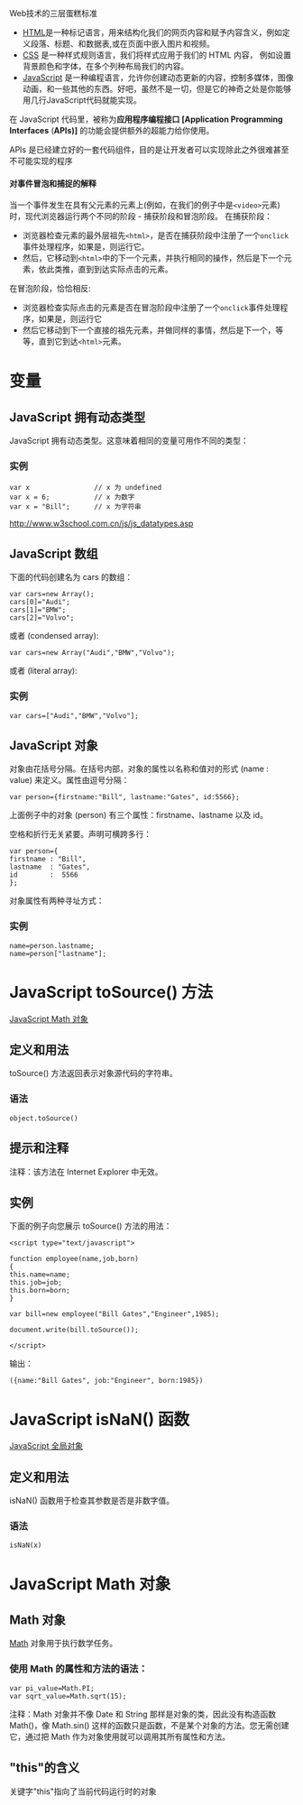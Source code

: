 Web技术的三层蛋糕标准 

- [HTML](https://developer.mozilla.org/en-US/docs/Glossary/HTML)是一种标记语言，用来结构化我们的网页内容和赋予内容含义，例如定义段落、标题、和数据表,或在页面中嵌入图片和视频。
- [CSS](https://developer.mozilla.org/en-US/docs/Glossary/CSS) 是一种样式规则语言，我们将样式应用于我们的 HTML 内容， 例如设置背景颜色和字体，在多个列种布局我们的内容。
- [JavaScript](https://developer.mozilla.org/en-US/docs/Glossary/JavaScript) 是一种编程语言，允许你创建动态更新的内容，控制多媒体，图像动画，和一些其他的东西。好吧，虽然不是一切，但是它的神奇之处是你能够用几行JavaScript代码就能实现。



在 JavaScript 代码里，被称为**应用程序编程接口 [Application Programming Interfaces** (**APIs)]** 的功能会提供额外的超能力给你使用。

APIs 是已经建立好的一套代码组件，目的是让开发者可以实现除此之外很难甚至不可能实现的程序





#### 对事件冒泡和捕捉的解释

当一个事件发生在具有父元素的元素上(例如，在我们的例子中是`<video>`元素)时，现代浏览器运行两个不同的阶段 - 捕获阶段和冒泡阶段。 在捕获阶段：

- 浏览器检查元素的最外层祖先`<html>`，是否在捕获阶段中注册了一个`onclick`事件处理程序，如果是，则运行它。
- 然后，它移动到`<html>`中的下一个元素，并执行相同的操作，然后是下一个元素，依此类推，直到到达实际点击的元素。

在冒泡阶段，恰恰相反:

- 浏览器检查实际点击的元素是否在冒泡阶段中注册了一个`onclick`事件处理程序，如果是，则运行它
- 然后它移动到下一个直接的祖先元素，并做同样的事情，然后是下一个，等等，直到它到达`<html>`元素。



# 变量

## JavaScript 拥有动态类型

JavaScript 拥有动态类型。这意味着相同的变量可用作不同的类型：

### 实例

```
var x                // x 为 undefined
var x = 6;           // x 为数字
var x = "Bill";      // x 为字符串
```

http://www.w3school.com.cn/js/js_datatypes.asp

## JavaScript 数组

下面的代码创建名为 cars 的数组：

```
var cars=new Array();
cars[0]="Audi";
cars[1]="BMW";
cars[2]="Volvo";
```

或者 (condensed array):

```
var cars=new Array("Audi","BMW","Volvo");
```

或者 (literal array):

### 实例

```
var cars=["Audi","BMW","Volvo"];
```

## JavaScript 对象

对象由花括号分隔。在括号内部，对象的属性以名称和值对的形式 (name : value) 来定义。属性由逗号分隔：

```
var person={firstname:"Bill", lastname:"Gates", id:5566};
```

上面例子中的对象 (person) 有三个属性：firstname、lastname 以及 id。

空格和折行无关紧要。声明可横跨多行：

```
var person={
firstname : "Bill",
lastname  : "Gates",
id        :  5566
};
```

对象属性有两种寻址方式：

### 实例

```
name=person.lastname;
name=person["lastname"];
```

# JavaScript toSource() 方法

[JavaScript Math 对象](http://www.w3school.com.cn/jsref/jsref_obj_math.asp)

## 定义和用法

toSource() 方法返回表示对象源代码的字符串。

### 语法

```
object.toSource()
```

## 提示和注释

注释：该方法在 Internet Explorer 中无效。

## 实例

下面的例子向您展示 toSource() 方法的用法：

```
<script type="text/javascript">

function employee(name,job,born)
{
this.name=name;
this.job=job;
this.born=born;
}

var bill=new employee("Bill Gates","Engineer",1985);

document.write(bill.toSource());

</script>
```

输出：

```
({name:"Bill Gates", job:"Engineer", born:1985}) 
```





# JavaScript isNaN() 函数

[JavaScript 全局对象](http://www.w3school.com.cn/jsref/jsref_obj_global.asp)

## 定义和用法

isNaN() 函数用于检查其参数是否是非数字值。

### 语法

```
isNaN(x)
```

# JavaScript Math 对象

## Math 对象

[Math](http://www.w3school.com.cn/jsref/jsref_obj_math.asp) 对象用于执行数学任务。

### 使用 Math 的属性和方法的语法：

```
var pi_value=Math.PI;
var sqrt_value=Math.sqrt(15);
```

注释：Math 对象并不像 Date 和 String 那样是对象的类，因此没有构造函数 Math()，像 Math.sin() 这样的函数只是函数，不是某个对象的方法。您无需创建它，通过把 Math 作为对象使用就可以调用其所有属性和方法。



## "this"的含义

关键字"this"指向了当前代码运行时的对象